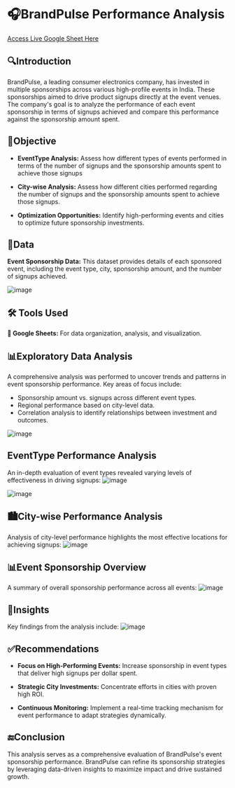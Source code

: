 # 🎧BrandPulse Performance Analysis

[Access Live Google Sheet Here](https://docs.google.com/spreadsheets/d/1cpxpfxfXb3zbnxA4jQMWp_IqS89icgGRG0Kjfoge_M0/edit?usp=sharing)

## 🔍Introduction
BrandPulse, a leading consumer electronics company, has invested in multiple sponsorships across various high-profile events in India. These sponsorships aimed to drive product signups directly at the event venues. The company's goal is to analyze the performance of each event sponsorship in terms of signups achieved and compare this performance against the sponsorship amount spent.

## 🎯Objective
- **EventType Analysis:** Assess how different types of events performed in terms of the number of signups and the sponsorship amounts spent to achieve those signups

- **City-wise Analysis:** Assess how different cities performed regarding the number of signups and the sponsorship amounts spent to achieve those signups.

- **Optimization Opportunities:** Identify high-performing events and cities to optimize future sponsorship investments.

## 📂Data
**Event Sponsorship Data:** This dataset provides details of each sponsored event, including the event type, city, sponsorship amount, and the number of signups achieved.

![image](https://github.com/user-attachments/assets/b6578fae-add9-47bb-9e56-2dada00d0eea)


## 🛠️ Tools Used
**📄 Google Sheets:** For data organization, analysis, and visualization.

## 📊Exploratory Data Analysis
A comprehensive analysis was performed to uncover trends and patterns in event sponsorship performance. Key areas of focus include:
- Sponsorship amount vs. signups across different event types.
- Regional performance based on city-level data.
- Correlation analysis to identify relationships between investment and outcomes.
  
![image](https://github.com/user-attachments/assets/f6e73f07-cf9e-4d65-8c20-005a10630df1)

## EventType Performance Analysis
An in-depth evaluation of event types revealed varying levels of effectiveness in driving signups:
![image](https://github.com/user-attachments/assets/c09edebb-5739-47e8-b688-5de836ccea7d)

![image](https://github.com/user-attachments/assets/a1a7341b-1d03-451b-a544-54e0d38409c7)

## 🏙️City-wise Performance Analysis
Analysis of city-level performance highlights the most effective locations for achieving signups:
![image](https://github.com/user-attachments/assets/fe213b7c-7ddb-4715-a5e2-33afdc6ac60d)

## 📊Event Sponsorship Overview
A summary of overall sponsorship performance across all events:
![image](https://github.com/user-attachments/assets/f8335139-041d-428c-9959-d57e83de6ca8)

## 📍Insights
Key findings from the analysis include:
![image](https://github.com/user-attachments/assets/a6632f69-b6ce-41eb-b4aa-f16c100f4a3f)

## ✅Recommendations
- **Focus on High-Performing Events:** Increase sponsorship in event types that deliver high signups per dollar spent.

- **Strategic City Investments:** Concentrate efforts in cities with proven high ROI.

- **Continuous Monitoring:** Implement a real-time tracking mechanism for event performance to adapt strategies dynamically.

## 🔚Conclusion
This analysis serves as a comprehensive evaluation of BrandPulse's event sponsorship performance. BrandPulse can refine its sponsorship strategies by leveraging data-driven insights to maximize impact and drive sustained growth.
